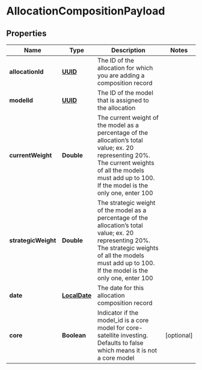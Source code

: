 
# AllocationCompositionPayload

## Properties
Name | Type | Description | Notes
------------ | ------------- | ------------- | -------------
**allocationId** | [**UUID**](UUID.md) | The ID of the allocation for which you are adding a composition record | 
**modelId** | [**UUID**](UUID.md) | The ID of the model that is assigned to the allocation | 
**currentWeight** | **Double** | The current weight of the model as a percentage of the allocation’s total value; ex. 20 representing 20%. The current weights of all the models must add up to 100. If the model is the only one, enter 100 | 
**strategicWeight** | **Double** | The strategic weight of the model as a percentage of the allocation’s total value; ex. 20 representing 20%. The strategic weights of all the models must add up to 100. If the model is the only one, enter 100 | 
**date** | [**LocalDate**](LocalDate.md) | The date for this allocation composition record | 
**core** | **Boolean** | Indicator if the model_id is a core model for core-satellite investing. Defaults to false which means it is not a core model |  [optional]



